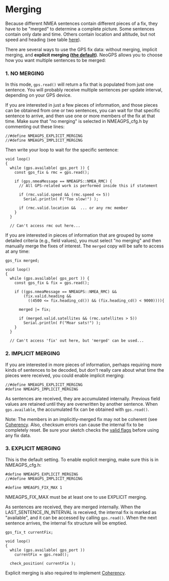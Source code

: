 Merging
===========
Because different NMEA sentences contain different pieces of a fix, they have to be "merged" to determine a complete picture.  Some sentences contain only date and time.  Others contain location and altitude, but not speed and heading (see table [here](Choosing.md)).

There are several ways to use the GPS fix data: without merging, implicit merging, and **explicit merging ([the default](#3-explicit-merging))**.  NeoGPS allows you to choose how you want multiple sentences to be merged:

### 1. NO MERGING

In this mode, `gps.read()` will return a fix that is populated from just one sentence.  You will probably receive multiple sentences per update interval, depending on your GPS device.  

If you are interested in just a few pieces of information, and those pieces can be obtained from one or two sentences, you can wait for that specific sentence to arrive, and then use one or more members of the fix at that time.  Make sure that "no merging" is selected in NMEAGPS_cfg.h by commenting out these lines:
```
//#define NMEAGPS_EXPLICIT_MERGING
//#define NMEAGPS_IMPLICIT_MERGING
```
Then write your loop to wait for the specific sentence:
```
void loop()
{
  while (gps.available( gps_port )) {
    const gps_fix & rmc = gps.read();
 
    if (gps.nmeaMessage == NMEAGPS::NMEA_RMC) {
      // All GPS-related work is performed inside this if statement

      if (rmc.valid.speed && (rmc.speed <= 5))
        Serial.println( F("Too slow!") );
        
      if (rmc.valid.location &&  ... or any rmc member
    }
  }
  
  // Can't access rmc out here...
```
If you are interested in pieces of information that are grouped by some detailed criteria (e.g., field values), you must select "no merging" and then manually merge the fixes of interest.  The `merged` copy will be safe to access at any time:
```
gps_fix merged;

void loop()
{
  while (gps.available( gps_port )) {
    const gps_fix & fix = gps.read();
 
    if ((gps.nmeaMessage == NMEAGPS::NMEA_RMC) &&
        (fix.valid.heading &&
          ((4500 <= fix.heading_cd()) && (fix.heading_cd() < 9000)))){

      merged |= fix;

      if (merged.valid.satellites && (rmc.satellites > 5))
        Serial.println( F("Moar sats!") );
    }
  }
  
  // Can't access 'fix' out here, but 'merged' can be used...
```
### 2. IMPLICIT MERGING
If you are interested in more pieces of information, perhaps requiring more kinds of sentences to be decoded, but don't really care about what time the pieces were received, you could enable implicit merging:
```
//#define NMEAGPS_EXPLICIT_MERGING
#define NMEAGPS_IMPLICIT_MERGING
```
As sentences are received, they are accumulated internally.  Previous field values are retained until they are overwritten by another sentence.  When `gps.available`, the accumulated fix can be obtained with `gps.read()`.

Note: The members in an implicitly-merged fix may not be coherent (see [Coherency](Coherency.md).  Also, checksum errors can cause the internal fix to be completely reset.  Be sure your sketch checks the [valid flags](Data%20Model.md#validity) before using any fix data.

### 3. EXPLICIT MERGING
This is the default setting.  To enable explicit merging, make sure this is in NMEAGPS_cfg.h:
```
#define NMEAGPS_EXPLICIT_MERGING
//#define NMEAGPS_IMPLICIT_MERGING

#define NMEAGPS_FIX_MAX 1
```
NMEAGPS_FIX_MAX must be at least one to use EXPLICIT merging.

As sentences are received, they are merged internally.  When the LAST_SENTENCE_IN_INTERVAL is received, the internal fix is marked as "available", and it can be accessed by calling `gps.read()`.  When the next sentence arrives, the internal fix structure will be emptied.

```
gps_fix_t currentFix;

void loop()
{
  while (gps.available( gps_port ))
    currentFix = gps.read();
 
  check_position( currentFix );
```

Explicit merging is also required to implement [Coherency](Coherency.md).
